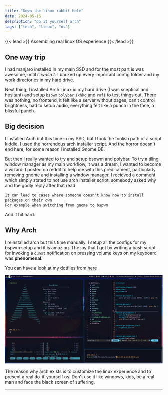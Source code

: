 ```yaml
---
title: "Down the linux rabbit hole"
date: 2024-05-16
description: "do it yourself arch"
tags: ["tech", "linux", "os"]
---
```


{{< lead >}}
Assembling real linux OS experience
{{< /lead >}}

## One way trip

I had manjaro installed in my main SSD and for the most part is was awesome, until it *wasn't*. I backed up every important config folder and my work directories in my hard drive.

Next thing, I installed Arch Linux in my hard drive (I was sceptical and hesitant) and setup `bspwm` `polybar` `sxhkd` and `rofi` to test things out. There was nothing, no frontend, it felt like a server without pages, can't control brightness, had to setup audio, everything felt like a punch in the face, a blissful punch.

## Big decision

I installed Arch but this time in my SSD, but I took the foolish path of a script kiddie, I used the horrendous arch installer script. And the horror doesn't end here, for some reason I installed Gnome DE.

But then I really wanted to try and setup bspwm and polybar. To try a tiling window manager as my main workflow, it was a dream, I wanted to become a wizard. I posted on reddit to help me with this predicament, particularly removing gnome and installing a window manager. I recieved a comment which simply stated to not use arch installer script, somebody asked why and the godly reply after that read

```text
It can lead to cases where someone doesn't know how to install packages on their own
For example when switching from gnome to bspwm
```

And it hit hard.

## Why Arch

I reinstalled arch but this time manually. I setup all the configs for my bspwm setup and it is amazing. The joy that I got by writing a bash script for invoking a `dunst` notification on pressing volume keys on my keyboard was **phenomenal**.

You can have a look at my dotfiles from [here](https://github.com/sneaky-potato/dotfiles)

![corner](/snap.png)

The reason why arch exists is to customize the linux experience and to present a real do-it-yourself os. Don't use it like windows, kids, be a real man and face the black screen of suffering.

---
